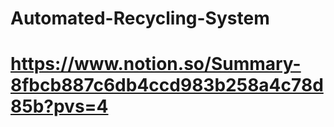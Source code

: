 # Automated-Recycling-System
# https://www.notion.so/Summary-8fbcb887c6db4ccd983b258a4c78d85b?pvs=4

